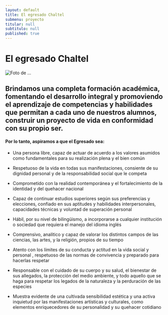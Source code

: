```yaml
---
layout: default
title: El egresado Chaltel
submenu: proyecto
titular: null
subtitulo: null
published: true
---
```


# El egresado Chaltel

![Foto de ...](http://placeimg.com/720/300/arch)

## Brindamos una completa formación académica, fomentando el desarrollo integral y promoviendo el aprendizaje de competencias y habilidades que permitan a cada uno de nuestros alumnos, construir un proyecto de vida en conformidad con su propio ser.

#### Por lo tanto, aspiramos a que el Egresado sea: 

- Una persona libre, capaz de actuar de acuerdo a los valores asumidos como fundamentales para su realización plena y el bien común 

- Respetuoso de la vida en todas sus manifestaciones,  consiente de su dignidad personal y de la responsabilidad social que le competa

- Comprometido con la realidad contemporánea y  el fortalecimiento de la identidad y del quehacer nacional

- Capaz de continuar estudios superiores según sus preferencias y elecciones, confiado en  sus aptitudes y habilidades interpersonales, capacidades técnicas y voluntad de superación personal

- Hábil, por su nivel de bilingüismo, a incorporarse a cualquier institución o sociedad que requiera el manejo del idioma inglés

- Comprensivo, analítico y capaz de valorar los distintos campos de las ciencias, las artes, y la religión, propios de su tiempo

- Atento con  los límites de su conducta y actitud en la vida social y personal , respetuoso de las normas de convivencia y preparado para hacerlas respetar

- Responsable con el cuidado de su cuerpo y su salud, el bienestar de sus allegados, la protección del medio ambiente, y todo aquello que se haga para respetar los legados de la naturaleza y la perduración de las especies

- Muestra  evidente de una cultivada sensibilidad estética y una activa inquietud por las manifestaciones artísticas y culturales, como elementos enriquecedores de su personalidad y su quehacer cotidiano